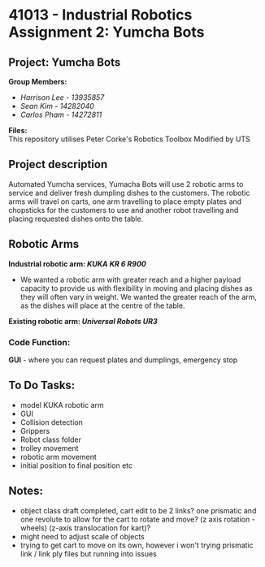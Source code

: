 # 41013 - Industrial Robotics Assignment 2: Yumcha Bots

## Project: Yumcha Bots <br>
**Group Members:** <br>
  - *Harrison Lee - 13935857* <br>
  - *Sean Kim - 14282040* <br>
  - *Carlos Pham - 14272811* <br>

**Files:** <br>
This repository utilises Peter Corke's Robotics Toolbox Modified by UTS<br>

## Project description <br>
Automated Yumcha services, Yumacha Bots will use 2 robotic arms to service and deliver fresh dumpling dishes to the customers. The robotic arms will travel on carts, one arm travelling to place empty plates and chopsticks for the customers to use and another robot travelling and placing requested dishes onto the table. <be>

## Robotic Arms

**Industrial robotic arm: ***KUKA KR 6 R900***** <br>
  - We wanted a robotic arm with greater reach and a higher payload capacity to provide us with flexibility in moving and placing dishes as they will often vary in weight. We wanted the greater reach of the arm, as the dishes will place at the centre of the table. <br>

**Existing robotic arm: ***Universal Robots UR3***** <br>

### Code Function: <br>
**GUI** - where you can request plates and dumplings, emergency stop <br>

## To Do Tasks: <br>
- model KUKA robotic arm
- GUI
- Collision detection
- Grippers
- Robot class folder
- trolley movement
- robotic arm movement
- initial position to final position etc

## Notes:<br>
- object class draft completed, cart edit to be 2 links? 
one prismatic and one revolute to allow for the cart to rotate and move? 
(z axis rotation - wheels) (z-axis translocation for kart)?
- might need to adjust scale of objects
- trying to get cart to move on its own, however i won't trying prismatic link / link ply files but
running into issues
